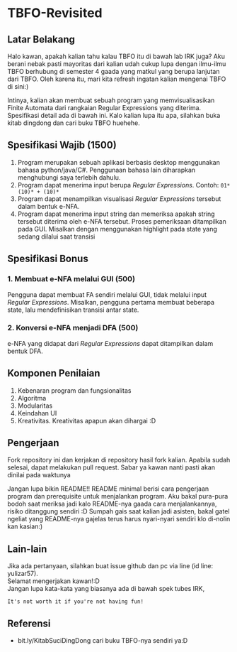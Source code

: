 # TBFO-Revisited
## Latar Belakang
Halo kawan, apakah kalian tahu kalau TBFO itu di bawah lab IRK juga? Aku berani nebak pasti mayoritas dari kalian udah cukup lupa dengan ilmu-ilmu TBFO berhubung di semester 4 gaada yang matkul yang berupa lanjutan dari TBFO. Oleh karena itu, mari kita refresh ingatan kalian mengenai TBFO di sini:)

Intinya, kalian akan membuat sebuah program yang memvisualisasikan Finite Automata dari rangkaian Regular Expressions yang diterima. Spesifikasi detail ada di bawah ini. Kalo kalian lupa itu apa, silahkan buka kitab dingdong dan cari buku TBFO huehehe.

## Spesifikasi Wajib (1500)
1. Program merupakan sebuah aplikasi berbasis desktop menggunakan bahasa python/java/C#. Penggunaan bahasa lain diharapkan menghubungi saya terlebih dahulu.
2. Program dapat menerima input berupa *Regular Expressions*. Contoh:
`01*(10)* + (10)*`
3. Program dapat menampilkan visualisasi *Regular Expressions* tersebut dalam bentuk e-NFA.
4. Program dapat menerima input string dan memeriksa apakah string tersebut diterima oleh e-NFA tersebut. Proses pemeriksaan ditampilkan pada GUI. Misalkan dengan menggunakan highlight pada state yang sedang dilalui saat transisi

## Spesifikasi Bonus
### 1. Membuat e-NFA melalui GUI (500)
Pengguna dapat membuat FA sendiri melalui GUI, tidak melalui input *Regular Expressions*. Misalkan, pengguna pertama membuat beberapa state, lalu mendefinisikan transisi antar state.
### 2. Konversi e-NFA menjadi DFA (500)
e-NFA yang didapat dari *Regular Expressions* dapat ditampilkan dalam bentuk DFA.

## Komponen Penilaian
1. Kebenaran program dan fungsionalitas
2. Algoritma
3. Modularitas
4. Keindahan UI
5. Kreativitas. Kreativitas apapun akan dihargai :D

## Pengerjaan
Fork repository ini dan kerjakan di repository hasil fork kalian. Apabila sudah selesai, dapat melakukan pull request. Sabar ya kawan nanti pasti akan dinilai pada waktunya

Jangan lupa bikin README!! README minimal berisi cara pengerjaan program dan prerequisite untuk menjalankan program. Aku bakal pura-pura bodoh saat meriksa jadi kalo README-nya gaada cara menjalankannya, risiko ditanggung sendiri :D Sumpah gais saat kalian jadi asisten, bakal gatel ngeliat yang README-nya gajelas terus harus nyari-nyari sendiri klo di-nolin kan kasian:)

## Lain-lain
Jika ada pertanyaan, silahkan buat issue github dan pc via line (id line: yulizar57).<br>
Selamat mengerjakan kawan!:D<br>
Jangan lupa kata-kata yang biasanya ada di bawah spek tubes IRK,
```
It's not worth it if you're not having fun!
```

## Referensi
- bit.ly/KitabSuciDingDong cari buku TBFO-nya sendiri ya:D